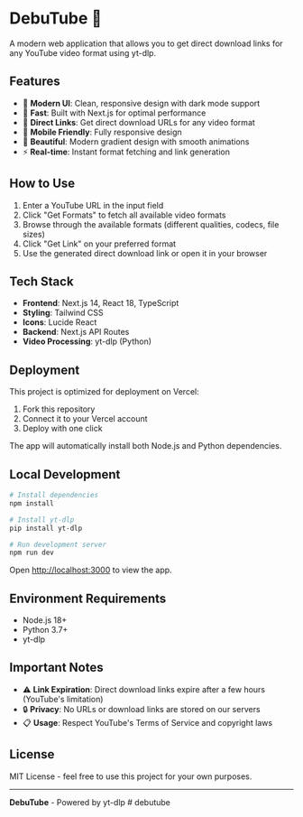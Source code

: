 # DebuTube 🎥

A modern web application that allows you to get direct download links for any YouTube video format using yt-dlp.

## Features

- 🎯 **Modern UI**: Clean, responsive design with dark mode support
- 🚀 **Fast**: Built with Next.js for optimal performance
- 🔗 **Direct Links**: Get direct download URLs for any video format
- 📱 **Mobile Friendly**: Fully responsive design
- 🎨 **Beautiful**: Modern gradient design with smooth animations
- ⚡ **Real-time**: Instant format fetching and link generation

## How to Use

1. Enter a YouTube URL in the input field
2. Click "Get Formats" to fetch all available video formats
3. Browse through the available formats (different qualities, codecs, file sizes)
4. Click "Get Link" on your preferred format
5. Use the generated direct download link or open it in your browser

## Tech Stack

- **Frontend**: Next.js 14, React 18, TypeScript
- **Styling**: Tailwind CSS
- **Icons**: Lucide React
- **Backend**: Next.js API Routes
- **Video Processing**: yt-dlp (Python)

## Deployment

This project is optimized for deployment on Vercel:

1. Fork this repository
2. Connect it to your Vercel account
3. Deploy with one click

The app will automatically install both Node.js and Python dependencies.

## Local Development

```bash
# Install dependencies
npm install

# Install yt-dlp
pip install yt-dlp

# Run development server
npm run dev
```

Open [http://localhost:3000](http://localhost:3000) to view the app.

## Environment Requirements

- Node.js 18+
- Python 3.7+
- yt-dlp

## Important Notes

- ⚠️ **Link Expiration**: Direct download links expire after a few hours (YouTube's limitation)
- 🔒 **Privacy**: No URLs or download links are stored on our servers
- 📋 **Usage**: Respect YouTube's Terms of Service and copyright laws

## License

MIT License - feel free to use this project for your own purposes.

---

**DebuTube** - Powered by yt-dlp #   d e b u t u b e  
 